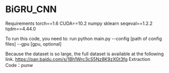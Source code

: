 # BiGRU_CNN

Requirements
  torch==1.6
  CUDA==10.2
  numpy
  sklearn
  seqeval==1.2.2
  tqdm==4.44.0
  
To run this code, you need to:
  run python main.py  --config [path of config files]  --gpu [gpu, optional]
  
Because the dataset is so large, the full dataset is available at the following link.
  https://pan.baidu.com/s/1Bh1Wrc3cS5Nz8K9zXGt3fg    Extraction Code：punw
